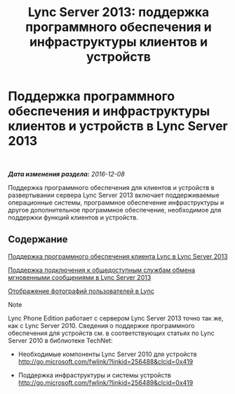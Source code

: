 ﻿---
title: 'Lync Server 2013: поддержка программного обеспечения и инфраструктуры клиентов и устройств'
TOCTitle: Поддержка программного обеспечения и инфраструктуры клиентов и устройств
ms:assetid: 5dcccc2d-efb0-4e7d-9f14-34435fac8dde
ms:mtpsurl: https://technet.microsoft.com/ru-ru/library/Gg398412(v=OCS.15)
ms:contentKeyID: 49309910
ms.date: 12/10/2016
mtps_version: v=OCS.15
ms.translationtype: HT
---

# Поддержка программного обеспечения и инфраструктуры клиентов и устройств в Lync Server 2013

 

_**Дата изменения раздела:** 2016-12-08_

Поддержка программного обеспечения для клиентов и устройств в развертывании сервера Lync Server 2013 включает поддерживаемые операционные системы, программное обеспечение инфраструктуры и другое дополнительное программное обеспечение, необходимое для поддержки функций клиентов и устройств.

## Содержание

   [Поддержка программного обеспечения клиента Lync в Lync Server 2013](lync-server-2013-lync-client-software-support.md)

   [Поддержка подключения к общедоступным службам обмена мгновенными сообщениями в Lync Server 2013](lync-server-2013-support-for-public-instant-messenger-connectivity.md)

   [Отображение фотографий пользователей в Lync](how-user-photos-are-displayed-in-lync.md)

> [!note]  
> Lync Phone Edition работает с сервером Lync Server 2013 точно так же, как с Lync Server 2010. Сведения о поддержке программного обеспечения для устройств см. в соответствующих статьях по Lync Server 2010 в библиотеке TechNet:<ul>
> 
> <li><p>Необходимые компоненты Lync Server 2010 для устройств <a href="http://go.microsoft.com/fwlink/?linkid=256488%26clcid=0x419" class="uri">http://go.microsoft.com/fwlink/?linkid=256488&amp;clcid=0x419</a></p></li>
> 
> 
> <li><p>Поддержка инфраструктуры и системы устройств <a href="http://go.microsoft.com/fwlink/?linkid=256489%26clcid=0x419" class="uri">http://go.microsoft.com/fwlink/?linkid=256489&amp;clcid=0x419</a></p></li></ul>

